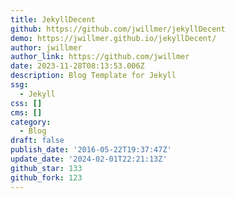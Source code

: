 ```yaml
---
title: JekyllDecent
github: https://github.com/jwillmer/jekyllDecent
demo: https://jwillmer.github.io/jekyllDecent/
author: jwillmer
author_link: https://github.com/jwillmer
date: 2023-11-28T08:13:53.006Z
description: Blog Template for Jekyll
ssg:
  - Jekyll
css: []
cms: []
category:
  - Blog
draft: false
publish_date: '2016-05-22T19:37:47Z'
update_date: '2024-02-01T22:21:13Z'
github_star: 133
github_fork: 123
---
```

